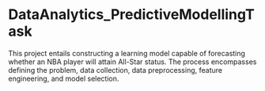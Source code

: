 # DataAnalytics_PredictiveModellingTask
This project entails constructing a learning model capable of forecasting whether an NBA player will attain All-Star status. The process encompasses defining the problem, data collection, data preprocessing, feature engineering, and model selection.
